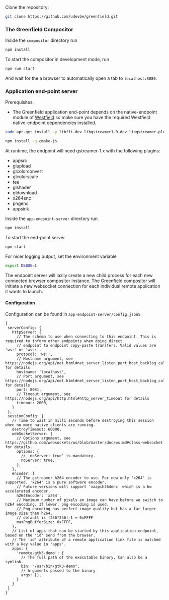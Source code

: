 Clone the repository: 

```bash
git clone https://github.com/udevbe/greenfield.git
```

### The Greenfield Compositor
  
  Inside the `compositor` directory run 
  
  ```bash
  npm install
  ``` 
  
  To start the compositor in development mode, run 
  
  ```bash
  npm run start
  ``` 
  
  And wait for the a browser to automatically open a tab to `localhost:8080`.
  
### Application end-point server
  
  Prerequisites: 
   - The Greenfield application end-point depends on the native-endpoint module of [Westfield](https://github.com/udevbe/westfield) 
   so make sure you have the required Westfield native-endpoint dependencies installed.
   
   ```bash
   sudo apt-get install -y libffi-dev libgstreamer1.0-dev libgstreamer-plugins-base1.0-dev
   ```
   ```bash
   npm install -g cmake-js
   ```
    
  At runtime, the endpoint will need gstreamer-1.x with the following plugins:
  - appsrc
  - glupload
  - glcolorconvert
  - glcolorscale
  - tee
  - glshader
  - gldownload
  - x264enc
  - pngenc
  - appsink  
    
  Inside the `app-endpoint-server` directory run 
  
  ```bash
  npm install
  ``` 
  
  To start the end-point server
  
  ```bash
  npm start
  ``` 
  
  For nicer logging output, set the environment variable 
  ```bash
  export DEBUG=1
  ``` 
   
  The endpoint server will lazily create a new child process for each new connected browser compositor instance. The
  Greenfield compositor will initiate a new websocket connection for each individual remote application it wants to
  launch.
  
#### Configuration
 
 Configuration can be found in `app-endpoint-server/config.json5`
 
 ```json5
{
  serverConfig: {
    httpServer: {
      // The schema to use when connecting to this endpoint. This is required to inform other endpoints when doing direct
      // endpoint to endpoint copy-paste transfers. Valid values are 'ws:' or 'wss:'.
      protocol: 'ws:',
      // Hostname argument, see https://nodejs.org/api/net.html#net_server_listen_port_host_backlog_callback for details
      hostname: 'localhost',
      // Port argument, see https://nodejs.org/api/net.html#net_server_listen_port_host_backlog_callback for details
      port: 8081,
      // Timeout argument, see https://nodejs.org/api/http.html#http_server_timeout for details
      timeout: 2000,
    }
  },
  sessionConfig: {
    // Time to wait in milli seconds before destroying this session when no more native clients are running.
    destroyTimeout: 60000,
    webSocketServer: {
      // Options argument, see https://github.com/websockets/ws/blob/master/doc/ws.md#class-websocket for details.
      options: {
        // 'noServer: true' is mandatory.
        noServer: true,
      },
    },
    encoder: {
      // The gstreamer h264 encoder to use. For now only 'x264' is supported. 'x264' is a pure software encoder.
      // Future versions will support 'vaapih264enc' which is a hw accelerated encoder.
      h264Encoder: 'x264',
      // Maximum number of pixels an image can have before we switch to h264 encoding. If lower, png encoding is used.
      // Png encoding has perfect image quality but has a far larger image size than h264.
      // default is (256*256)-1 = 0xFFFF
      maxPngBufferSize: 0xFFFF,
    },
    // List of apps that can be started by this application-endpoint, based on the 'id' send from the browser.
    // The 'id' attribute of a remote application link file is matched with a key value in 'apps'.
    apps: {
      'remote-gtk3-demo': {
        // The full path of the executable binary. Can also be a symlink.
        bin: "/usr/bin/gtk3-demo",
        // Arguments passed to the binary
        args: [],
      }
    }
  }
}
```